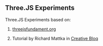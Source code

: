 ## Three.JS Experiments

Three.JS Experiments based on:

1. [threejsfundament.org](https://threejsfundamentals.org/threejs/lessons/threejs-responsive.html)

2. Tutorial by Richard Mattka in [Creative Bloq](https://www.creativebloq.com/how-to/create-a-webgl-3d-landing-page)
